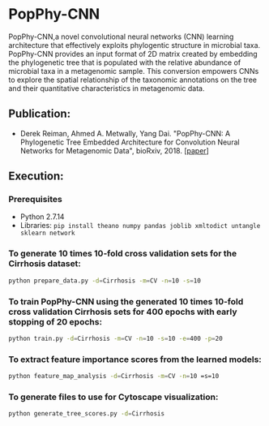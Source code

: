 # PopPhy-CNN

PopPhy-CNN,a novel convolutional neural networks (CNN) learning architecture that effectively exploits phylogentic structure in microbial taxa. PopPhy-CNN provides an input format of 2D matrix created by embedding the phylogenetic tree that is populated with the relative abundance of microbial taxa in a metagenomic sample. This conversion empowers CNNs to explore the spatial relationship of the taxonomic annotations on the tree and their quantitative characteristics in metagenomic data.


## Publication:
* Derek Reiman, Ahmed A. Metwally, Yang Dai. "PopPhy-CNN: A Phylogenetic Tree Embedded Architecture for Convolution Neural Networks for Metagenomic Data", bioRxiv, 2018.  [[paper](https://www.biorxiv.org/content/early/2018/01/31/257931)]

## Execution:

### Prerequisites
  - Python 2.7.14
  - Libraries: `pip install theano numpy pandas joblib xmltodict untangle sklearn network`
  
### To generate 10 times 10-fold cross validation sets for the Cirrhosis dataset:

```bash
python prepare_data.py -d=Cirrhosis -m=CV -n=10 -s=10
``` 

### To train PopPhy-CNN using the generated 10 times 10-fold cross validation Cirrhosis sets for 400 epochs with early stopping of 20 epochs:
```bash
python train.py -d=Cirrhosis -m=CV -n=10 -s=10 -e=400 -p=20
```

### To extract feature importance scores from the learned models:
```bash
python feature_map_analysis -d=Cirrhosis -m=CV -n=10 =s=10
```

### To generate files to use for Cytoscape visualization:
```bash
python generate_tree_scores.py -d=Cirrhosis
```


